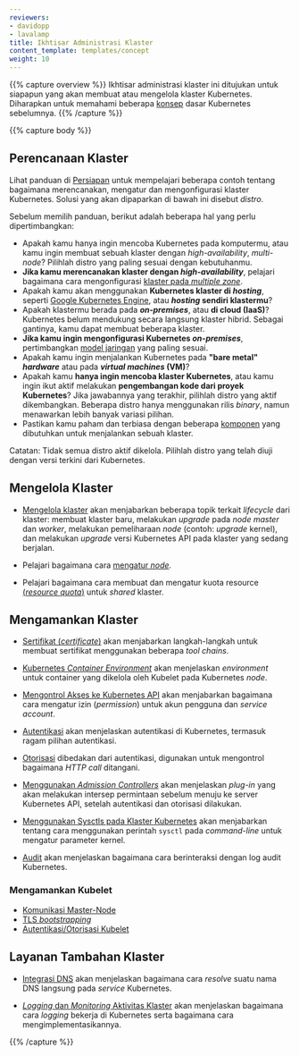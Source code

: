 ```yaml
---
reviewers:
- davidopp
- lavalamp
title: Ikhtisar Administrasi Klaster
content_template: templates/concept
weight: 10
---
```


{{% capture overview %}}
Ikhtisar administrasi klaster ini ditujukan untuk siapapun yang akan membuat atau mengelola klaster Kubernetes.
Diharapkan untuk memahami beberapa [konsep](/docs/concepts/) dasar Kubernetes sebelumnya.
{{% /capture %}}

{{% capture body %}}
## Perencanaan Klaster

Lihat panduan di [Persiapan](/docs/setup) untuk mempelajari beberapa contoh tentang bagaimana merencanakan, mengatur dan mengonfigurasi klaster Kubernetes. Solusi yang akan dipaparkan di bawah ini disebut *distro*.

Sebelum memilih panduan, berikut adalah beberapa hal yang perlu dipertimbangkan:

 - Apakah kamu hanya ingin mencoba Kubernetes pada komputermu, atau kamu ingin membuat sebuah klaster dengan *high-availability*, *multi-node*? Pilihlah distro yang paling sesuai dengan kebutuhanmu.
 - **Jika kamu merencanakan klaster dengan _high-availability_**, pelajari bagaimana cara mengonfigurasi [klaster pada *multiple zone*](/docs/concepts/cluster-administration/federation/).
 - Apakah kamu akan menggunakan **Kubernetes klaster di _hosting_**, seperti [Google Kubernetes Engine](https://cloud.google.com/kubernetes-engine/), atau **_hosting_ sendiri klastermu**?
 - Apakah klastermu berada pada **_on-premises_**, atau **di cloud (IaaS)**? Kubernetes belum mendukung secara langsung klaster hibrid. Sebagai gantinya, kamu dapat membuat beberapa klaster.
 - **Jika kamu ingin mengonfigurasi Kubernetes _on-premises_**, pertimbangkan [model jaringan](/docs/concepts/cluster-administration/networking/) yang paling sesuai.
 - Apakah kamu ingin menjalankan Kubernetes pada **"bare metal" _hardware_** atau pada **_virtual machines_ (VM)**?
 - Apakah kamu **hanya ingin mencoba klaster Kubernetes**, atau kamu ingin ikut aktif melakukan **pengembangan kode dari proyek Kubernetes**? Jika jawabannya yang terakhir, pilihlah distro yang aktif dikembangkan. Beberapa distro hanya menggunakan rilis *binary*, namun menawarkan lebih banyak variasi pilihan.
 - Pastikan kamu paham dan terbiasa dengan beberapa [komponen](/docs/admin/cluster-components/) yang dibutuhkan untuk menjalankan sebuah klaster.

Catatan: Tidak semua distro aktif dikelola. Pilihlah distro yang telah diuji dengan versi terkini dari Kubernetes.

## Mengelola Klaster

* [Mengelola klaster](/docs/tasks/administer-cluster/cluster-management/) akan menjabarkan beberapa topik terkait *lifecycle* dari klaster: membuat klaster baru, melakukan *upgrade* pada *node master* dan *worker*, melakukan pemeliharaan *node* (contoh: *upgrade* kernel), dan melakukan *upgrade* versi Kubernetes API pada klaster yang sedang berjalan.

* Pelajari bagaimana cara [mengatur *node*](/docs/concepts/nodes/node/).

* Pelajari bagaimana cara membuat dan mengatur kuota resource [(*resource quota*)](/docs/concepts/policy/resource-quotas/) untuk *shared* klaster.

## Mengamankan Klaster

* [Sertifikat (*certificate*)](/docs/concepts/cluster-administration/certificates/) akan menjabarkan langkah-langkah untuk membuat sertifikat menggunakan beberapa *tool chains*.

* [Kubernetes *Container Environment*](/docs/concepts/containers/container-environment-variables/) akan menjelaskan *environment* untuk container yang dikelola oleh Kubelet pada Kubernetes *node*.

* [Mengontrol Akses ke Kubernetes API](/docs/reference/access-authn-authz/controlling-access/) akan menjabarkan bagaimana cara mengatur izin (*permission*) untuk akun pengguna dan *service account*.

* [Autentikasi](/docs/reference/access-authn-authz/authentication/) akan menjelaskan autentikasi di Kubernetes, termasuk ragam pilihan autentikasi.

* [Otorisasi](/docs/reference/access-authn-authz/authorization/) dibedakan dari autentikasi, digunakan untuk mengontrol bagaimana *HTTP call* ditangani.

* [Menggunakan *Admission Controllers*](/docs/reference/access-authn-authz/admission-controllers/) akan menjelaskan *plug-in* yang akan melakukan intersep permintaan sebelum menuju ke server Kubernetes API, setelah autentikasi dan otorisasi dilakukan.

* [Menggunakan Sysctls pada Klaster Kubernetes](/docs/concepts/cluster-administration/sysctl-cluster/) akan menjabarkan tentang cara menggunakan perintah `sysctl` pada *command-line* untuk mengatur parameter kernel.

* [Audit](/docs/tasks/debug-application-cluster/audit/) akan menjelaskan bagaimana cara berinteraksi dengan log audit Kubernetes.

### Mengamankan Kubelet
  * [Komunikasi Master-Node](/docs/concepts/architecture/master-node-communication/)
  * [TLS *bootstrapping*](/docs/reference/command-line-tools-reference/kubelet-tls-bootstrapping/)
  * [Autentikasi/Otorisasi Kubelet](/docs/admin/kubelet-authentication-authorization/)

## Layanan Tambahan Klaster

* [Integrasi DNS](/docs/concepts/services-networking/dns-pod-service/) akan menjelaskan bagaimana cara *resolve* suatu nama DNS langsung pada *service* Kubernetes.

* [*Logging* dan *Monitoring* Aktivitas Klaster](/docs/concepts/cluster-administration/logging/) akan menjelaskan bagaimana cara *logging* bekerja di Kubernetes serta bagaimana cara mengimplementasikannya.

{{% /capture %}}



